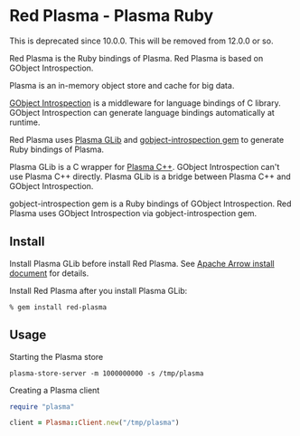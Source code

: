 <!---
  Licensed to the Apache Software Foundation (ASF) under one
  or more contributor license agreements.  See the NOTICE file
  distributed with this work for additional information
  regarding copyright ownership.  The ASF licenses this file
  to you under the Apache License, Version 2.0 (the
  "License"); you may not use this file except in compliance
  with the License.  You may obtain a copy of the License at

    http://www.apache.org/licenses/LICENSE-2.0

  Unless required by applicable law or agreed to in writing,
  software distributed under the License is distributed on an
  "AS IS" BASIS, WITHOUT WARRANTIES OR CONDITIONS OF ANY
  KIND, either express or implied.  See the License for the
  specific language governing permissions and limitations
  under the License.
-->

# Red Plasma - Plasma Ruby

This is deprecated since 10.0.0. This will be removed from 12.0.0 or so.

Red Plasma is the Ruby bindings of Plasma. Red Plasma is based on GObject Introspection.

Plasma is an in-memory object store and cache for big data.

[GObject Introspection](https://wiki.gnome.org/action/show/Projects/GObjectIntrospection) is a middleware for language bindings of C library. GObject Introspection can generate language bindings automatically at runtime.

Red Plasma uses [Plasma GLib](https://github.com/apache/arrow/tree/master/c_glib/plasma-glib) and [gobject-introspection gem](https://rubygems.org/gems/gobject-introspection) to generate Ruby bindings of Plasma.

Plasma GLib is a C wrapper for [Plasma C++](https://github.com/apache/arrow/tree/master/cpp/plasma). GObject Introspection can't use Plasma C++ directly. Plasma GLib is a bridge between Plasma C++ and GObject Introspection.

gobject-introspection gem is a Ruby bindings of GObject Introspection. Red Plasma uses GObject Introspection via gobject-introspection gem.

## Install

Install Plasma GLib before install Red Plasma. See [Apache Arrow install document](https://arrow.apache.org/install/) for details.

Install Red Plasma after you install Plasma GLib:

```text
% gem install red-plasma
```

## Usage

Starting the Plasma store

```console
plasma-store-server -m 1000000000 -s /tmp/plasma
```

Creating a Plasma client

```ruby
require "plasma"

client = Plasma::Client.new("/tmp/plasma")
```
